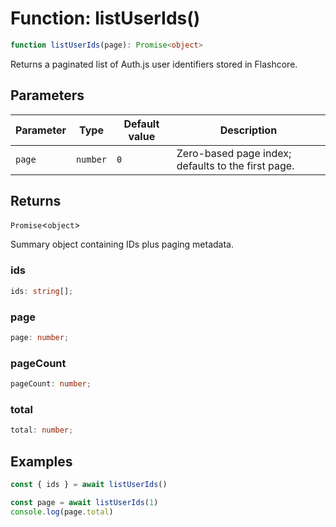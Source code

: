 # Function: listUserIds()

```ts
function listUserIds(page): Promise<object>
```

Returns a paginated list of Auth.js user identifiers stored in Flashcore.

## Parameters

| Parameter | Type | Default value | Description |
| ------ | ------ | ------ | ------ |
| `page` | `number` | `0` | Zero-based page index; defaults to the first page. |

## Returns

`Promise`\<`object`\>

Summary object containing IDs plus paging metadata.

### ids

```ts
ids: string[];
```

### page

```ts
page: number;
```

### pageCount

```ts
pageCount: number;
```

### total

```ts
total: number;
```

## Examples

```ts
const { ids } = await listUserIds()
```

```ts
const page = await listUserIds(1)
console.log(page.total)
```
